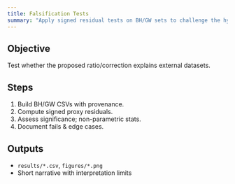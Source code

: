 ```yaml
---
title: Falsification Tests
summary: "Apply signed residual tests on BH/GW sets to challenge the hypothesis."
---
```

## Objective
Test whether the proposed ratio/correction explains external datasets.
## Steps
1. Build BH/GW CSVs with provenance.
2. Compute signed proxy residuals.
3. Assess significance; non-parametric stats.
4. Document fails & edge cases.
## Outputs
- `results/*.csv`, `figures/*.png`
- Short narrative with interpretation limits
